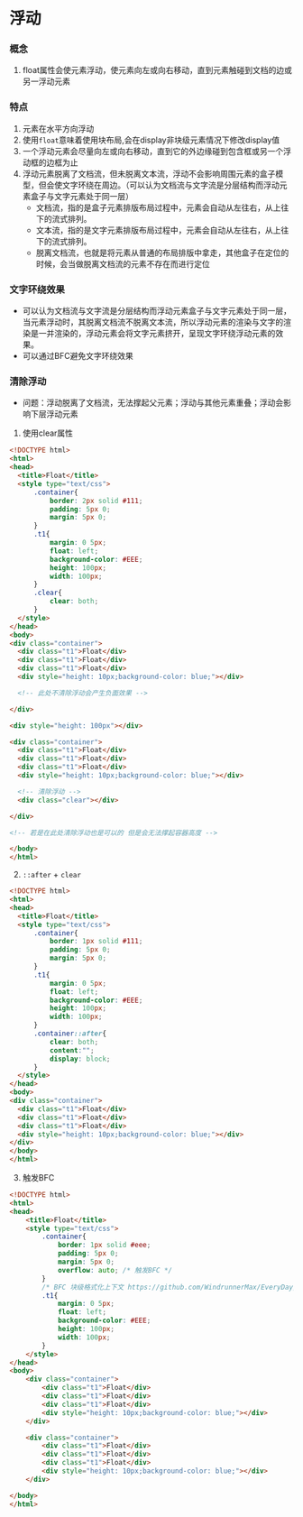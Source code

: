 # 浮动

### 概念
1. float属性会使元素浮动，使元素向左或向右移动，直到元素触碰到文档的边或另一浮动元素

### 特点
1. 元素在水平方向浮动
2. 使用`float`意味着使用块布局,会在display非块级元素情况下修改display值
3. 一个浮动元素会尽量向左或向右移动，直到它的外边缘碰到包含框或另一个浮动框的边框为止
4. 浮动元素脱离了文档流，但未脱离文本流，浮动不会影响周围元素的盒子模型，但会使文字环绕在周边。（可以认为文档流与文字流是分层结构而浮动元素盒子与文字元素处于同一层）
    - 文档流，指的是盒子元素排版布局过程中，元素会自动从左往右，从上往下的流式排列。
    - 文本流，指的是文字元素排版布局过程中，元素会自动从左往右，从上往下的流式排列。
    - 脱离文档流，也就是将元素从普通的布局排版中拿走，其他盒子在定位的时候，会当做脱离文档流的元素不存在而进行定位

### 文字环绕效果
- 可以认为文档流与文字流是分层结构而浮动元素盒子与文字元素处于同一层，当元素浮动时，其脱离文档流不脱离文本流，所以浮动元素的渲染与文字的渲染是一并渲染的，浮动元素会将文字元素挤开，呈现文字环绕浮动元素的效果。
- 可以通过BFC避免文字环绕效果

### 清除浮动
- 问题：浮动脱离了文档流，无法撑起父元素；浮动与其他元素重叠；浮动会影响下层浮动元素
1. 使用clear属性
```html
<!DOCTYPE html>
<html>
<head>
  <title>Float</title>
  <style type="text/css">
      .container{
          border: 2px solid #111;
          padding: 5px 0;
          margin: 5px 0;
      }
      .t1{
          margin: 0 5px;
          float: left;
          background-color: #EEE;
          height: 100px;
          width: 100px;
      }
      .clear{
          clear: both;
      }
  </style>
</head>
<body>
<div class="container">
  <div class="t1">Float</div>
  <div class="t1">Float</div>
  <div class="t1">Float</div>
  <div style="height: 10px;background-color: blue;"></div>

  <!-- 此处不清除浮动会产生负面效果 -->

</div>

<div style="height: 100px"></div>

<div class="container">
  <div class="t1">Float</div>
  <div class="t1">Float</div>
  <div class="t1">Float</div>
  <div style="height: 10px;background-color: blue;"></div>

  <!-- 清除浮动 -->
  <div class="clear"></div>

</div>

<!-- 若是在此处清除浮动也是可以的 但是会无法撑起容器高度 -->

</body>
</html>
```   
2. `::after` + `clear`
```html
<!DOCTYPE html>
<html>
<head>
  <title>Float</title>
  <style type="text/css">
      .container{
          border: 1px solid #111;
          padding: 5px 0;
          margin: 5px 0;
      }
      .t1{
          margin: 0 5px;
          float: left;
          background-color: #EEE;
          height: 100px;
          width: 100px;
      }
      .container::after{
          clear: both;
          content:"";
          display: block;
      }
  </style>
</head>
<body>
<div class="container">
  <div class="t1">Float</div>
  <div class="t1">Float</div>
  <div class="t1">Float</div>
  <div style="height: 10px;background-color: blue;"></div>
</div>
</body>
</html>
```
3. 触发BFC
```html
<!DOCTYPE html>
<html>
<head>
    <title>Float</title>
    <style type="text/css">
        .container{
            border: 1px solid #eee;
            padding: 5px 0;
            margin: 5px 0;
            overflow: auto; /* 触发BFC */
        }
        /* BFC 块级格式化上下文 https://github.com/WindrunnerMax/EveryDay/blob/master/CSS/%E5%9D%97%E7%BA%A7%E6%A0%BC%E5%BC%8F%E5%8C%96%E4%B8%8A%E4%B8%8B%E6%96%87.md */
        .t1{
            margin: 0 5px;
            float: left;
            background-color: #EEE;
            height: 100px;
            width: 100px;
        }
    </style>
</head>
<body>
    <div class="container">
        <div class="t1">Float</div>
        <div class="t1">Float</div>
        <div class="t1">Float</div>
        <div style="height: 10px;background-color: blue;"></div>
    </div>

    <div class="container">
        <div class="t1">Float</div>
        <div class="t1">Float</div>
        <div class="t1">Float</div>
        <div style="height: 10px;background-color: blue;"></div>
    </div>

</body>
</html>
```
